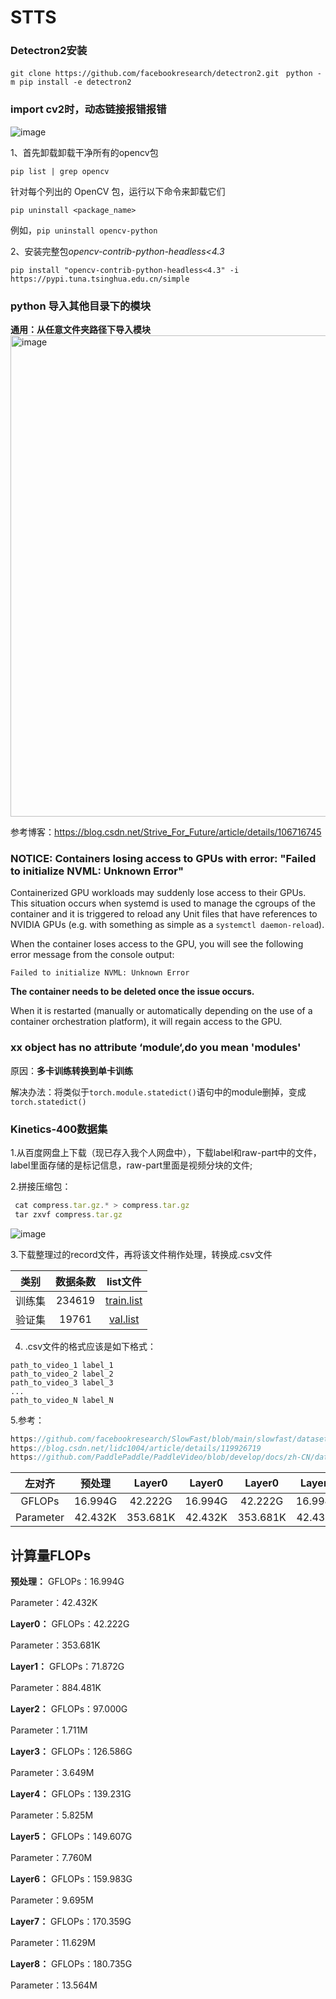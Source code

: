 # STTS
### Detectron2安装

`git clone https://github.com/facebookresearch/detectron2.git `
`python -m pip install -e detectron2`

### import cv2时，动态链接报错报错
![image](https://github.com/zhaoweizhao/EdgeComputing/assets/151530559/976dd7d5-6a9e-4035-8840-0aaa6d65f2c9)

1、首先卸载卸载干净所有的opencv包

`pip list | grep opencv`

针对每个列出的 OpenCV 包，运行以下命令来卸载它们  

`pip uninstall <package_name>`

例如，`pip uninstall opencv-python`

2、安装完整包*opencv-contrib-python-headless<4.3*

`pip install "opencv-contrib-python-headless<4.3" -i https://pypi.tuna.tsinghua.edu.cn/simple
`

### python 导入其他目录下的模块
**通用：从任意文件夹路径下导入模块**
<img width="770" alt="image" src="https://github.com/zhaoweizhao/EdgeComputing/assets/151530559/950ac3e4-431e-4cbd-bccc-0d30d8b591f5">

参考博客：https://blog.csdn.net/Strive_For_Future/article/details/106716745

### NOTICE: Containers losing access to GPUs with error: "Failed to initialize NVML: Unknown Error"
Containerized GPU workloads may suddenly lose access to their GPUs. This situation occurs when systemd is used to manage the cgroups of the container and it is triggered to reload any Unit files that have references to NVIDIA GPUs (e.g. with something as simple as a `systemctl daemon-reload`).

When the container loses access to the GPU, you will see the following error message from the console output:

`Failed to initialize NVML: Unknown Error`

**The container needs to be deleted once the issue occurs.**

When it is restarted (manually or automatically depending on the use of a container orchestration platform), it will regain access to the GPU.

### xx object has no attribute ‘module‘,do you mean 'modules'

原因：**多卡训练转换到单卡训练**

解决办法：将类似于`torch.module.statedict()`语句中的module删掉，变成`torch.statedict()`

### Kinetics-400数据集

1.从百度网盘上下载（现已存入我个人网盘中），下载label和raw-part中的文件，label里面存储的是标记信息，raw-part里面是视频分块的文件;

2.拼接压缩包：

```javascript
 cat compress.tar.gz.* > compress.tar.gz
 tar zxvf compress.tar.gz
```
![image](https://github.com/zhaoweizhao/EdgeComputing/assets/151530559/96ff1042-1638-4910-a026-84e25f45beb8)

3.下载整理过的record文件，再将该文件稍作处理，转换成.csv文件

|类别 | 数据条数  | list文件 |
| :------: | :----------: | :----: |
|训练集 | 234619  |  [train.list](https://videotag.bj.bcebos.com/PaddleVideo/Data/Kinetic400/train.list)|
|验证集 | 19761 |  [val.list](https://videotag.bj.bcebos.com/PaddleVideo/Data/Kinetic400/val.list)|

4. .csv文件的格式应该是如下格式：
   
```
path_to_video_1 label_1
path_to_video_2 label_2
path_to_video_3 label_3
...
path_to_video_N label_N
```

5.参考：

```javascript
https://github.com/facebookresearch/SlowFast/blob/main/slowfast/datasets/DATASET.md
https://blog.csdn.net/lidc1004/article/details/119926719
https://github.com/PaddlePaddle/PaddleVideo/blob/develop/docs/zh-CN/dataset/k400.md
```

| 左对齐 | 预处理 | Layer0 | Layer0 | Layer0 | Layer0 | Layer0 | Layer0 | Layer0 | Layer0 | Layer0 |
| :----:| :----: | :----: | :----:| :----: | :----: | :----:| :----: | :----: | :----:| :----: |
| GFLOPs | 16.994G | 42.222G | 16.994G | 42.222G | 16.994G | 42.222G | 16.994G | 42.222G | 16.994G |
| Parameter | 42.432K | 353.681K | 42.432K | 353.681K | 42.432K | 353.681K | 42.432K | 353.681K | 42.432K |

## 计算量FLOPs

**预处理：**
GFLOPs：16.994G

Parameter：42.432K

**Layer0：**
GFLOPs：42.222G

Parameter：353.681K

**Layer1：**
GFLOPs：71.872G

Parameter：884.481K

**Layer2：**
GFLOPs：97.000G

Parameter：1.711M

**Layer3：**
GFLOPs：126.586G

Parameter：3.649M

**Layer4：**
GFLOPs：139.231G

Parameter：5.825M

**Layer5：**
GFLOPs：149.607G

Parameter：7.760M

**Layer6：**
GFLOPs：159.983G

Parameter：9.695M

**Layer7：**
GFLOPs：170.359G

Parameter：11.629M

**Layer8：**
GFLOPs：180.735G

Parameter：13.564M



